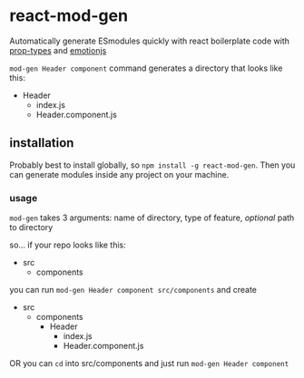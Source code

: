 # react-mod-gen

Automatically generate ESmodules quickly with react boilerplate code with [prop-types](https://www.npmjs.com/package/prop-types) and [emotionjs](https://emotion.sh/docs/introduction)

`mod-gen Header component` command generates a directory that looks like this:

- Header
  - index.js
  - Header.component.js

## installation

Probably best to install globally, so `npm install -g react-mod-gen`. Then you can generate modules inside any project on your machine.

### usage

`mod-gen` takes 3 arguments: name of directory, type of feature, _optional_ path to directory

so... if your repo looks like this:

- src
  - components

you can run `mod-gen Header component src/components`
and create

- src
  - components
    - Header
      - index.js
      - Header.component.js

OR you can `cd` into src/components and just run `mod-gen Header component`
